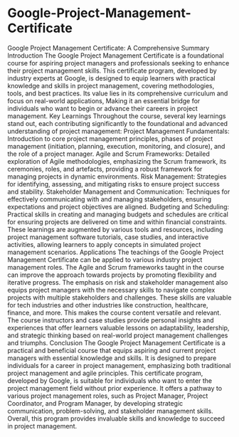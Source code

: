 # Google-Project-Management-Certificate
Google Project Management Certificate: A Comprehensive Summary
Introduction
The Google Project Management Certificate is a foundational course for aspiring project managers and professionals seeking to enhance their project management skills. This certificate program, developed by industry experts at Google, is designed to equip learners with practical knowledge and skills in project management, covering methodologies, tools, and best practices. Its value lies in its comprehensive curriculum and focus on real-world applications, Making it an essential bridge for individuals who want to begin or advance their careers in project management.
Key Learnings
Throughout the course, several key learnings stand out, each contributing significantly to the foundational and advanced understanding of project management:
Project Management Fundamentals: Introduction to core project management principles, phases of project management (initiation, planning, execution, monitoring, and closure), and the role of a project manager.
Agile and Scrum Frameworks: Detailed exploration of Agile methodologies, emphasizing the Scrum framework, its ceremonies, roles, and artefacts, providing a robust framework for managing projects in dynamic environments.
Risk Management: Strategies for identifying, assessing, and mitigating risks to ensure project success and stability.
Stakeholder Management and Communication: Techniques for effectively communicating with and managing stakeholders, ensuring expectations and project objectives are aligned.
Budgeting and Scheduling: Practical skills in creating and managing budgets and schedules are critical for ensuring projects are delivered on time and within financial constraints.
These learnings are augmented by various tools and resources, including project management software tutorials, case studies, and interactive activities, allowing learners to apply concepts in simulated project management scenarios.
Applications
The teachings of the Google Project Management Certificate can be applied to various industry project management roles. The Agile and Scrum frameworks taught in the course can improve the approach towards projects by promoting flexibility and iterative progress. The emphasis on risk and stakeholder management also equips project managers with the necessary skills to navigate complex projects with multiple stakeholders and challenges. These skills are valuable for tech industries and other industries like construction, healthcare, finance, and more. This makes the course content versatile and relevant. The course instructors and case studies provide personal insights and experiences that offer learners valuable lessons on adaptability, leadership, and strategic thinking based on real-world project management challenges and triumphs.
Conclusion
The Google Project Management Certificate is a practical and beneficial course that equips aspiring and current project managers with essential knowledge and skills. It is designed to prepare individuals for a career in project management, emphasizing both traditional project management and agile principles. This certificate program, developed by Google, is suitable for individuals who want to enter the project management field without prior experience. It offers a pathway to various project management roles, such as Project Manager, Project Coordinator, and Program Manager, by developing strategic communication, problem-solving, and stakeholder management skills. Overall, this program provides invaluable skills and knowledge to succeed in project management.
